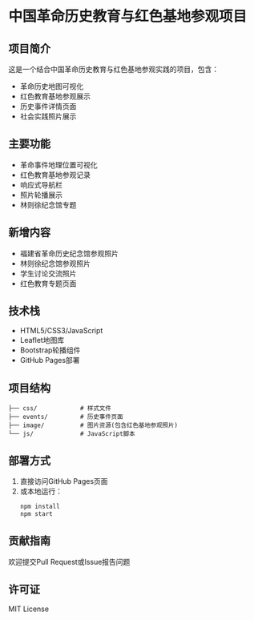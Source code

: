 # 中国革命历史教育与红色基地参观项目

## 项目简介
这是一个结合中国革命历史教育与红色基地参观实践的项目，包含：

- 革命历史地图可视化
- 红色教育基地参观展示
- 历史事件详情页面
- 社会实践照片展示

## 主要功能
- 革命事件地理位置可视化
- 红色教育基地参观记录
- 响应式导航栏
- 照片轮播展示
- 林则徐纪念馆专题

## 新增内容
- 福建省革命历史纪念馆参观照片
- 林则徐纪念馆参观照片
- 学生讨论交流照片
- 红色教育专题页面

## 技术栈
- HTML5/CSS3/JavaScript
- Leaflet地图库
- Bootstrap轮播组件
- GitHub Pages部署

## 项目结构
```
├── css/            # 样式文件
├── events/         # 历史事件页面
├── image/          # 图片资源(包含红色基地参观照片)
└── js/             # JavaScript脚本
```

## 部署方式
1. 直接访问GitHub Pages页面
2. 或本地运行：
   ```bash
   npm install
   npm start
   ```

## 贡献指南
欢迎提交Pull Request或Issue报告问题

## 许可证
MIT License

